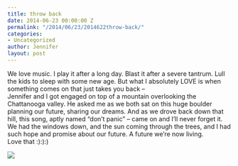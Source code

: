 ```yaml
---
title: throw back
date: 2014-06-23 00:00:00 Z
permalink: "/2014/06/23/2014622throw-back/"
categories:
- Uncategorized
author: Jennifer
layout: post
---
```


We love music. I play it after a long day. Blast it after a severe tantrum. Lull the kids to sleep with some new age. But what I absolutely LOVE is when something comes on that just takes you back &#8211;   
Jennifer and I got engaged on top of a mountain overlooking the Chattanooga valley. He asked me as we both sat on this huge boulder planning our future, sharing our dreams. And as we drove back down that hill, this song, aptly named &#8220;don&#8217;t panic&#8221; &#8211; came on and I&#8217;ll never forget it. We had the windows down, and the sun coming through the trees, and I had such hope and promise about our future. A future we&#8217;re now living.  
Love that :):):)

![](http://static1.squarespace.com/static/50db6bb3e4b015296cd43789/50dfa5b1e4b0dc6320e0b5ea/53a73e36e4b032ddd6f8cc48/1403469378804/iphone-20140622162355-0.jpg)
